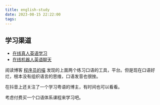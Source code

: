```yaml
---
title: english-study
date: 2023-08-15 22:22:00
tags:
---
```

## 学习渠道
- [在线真人英语学习](https://discord.com/channels/363985050578190336/1136453197913927840)
- [在线机器人英语聊天](https://app.myshell.ai/zh/chat)

阅读博客 [程序员的喵](https://catcoding.me/p/new_english_tools/) 发现的上面两个练习口语的工具，平台。但是现在口语好烂，根本没有组织语言的思维，口语发音也很挫。

在抖音上还关注了一个学习粤语的博主，有时间也可以看看。

考虑付费买一个口语体系课程来学习吧。